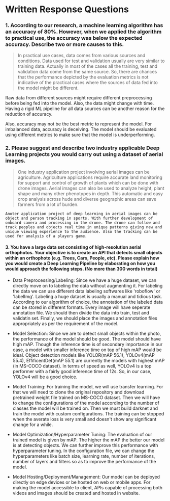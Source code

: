 # Written Response Questions

### 1. According to our research, a machine learning algorithm has an accuracy of 80%. However, when we applied the algorithm to practical use, the accuracy was below the expected accuracy. Describe two or more causes to this.

>In practical use cases, data comes from various sources and conditions. Data used for test and validation usually are very similar to training data. Actually in most of the cases all the training, test and validation data come from the same source. So, there are chances that the performance depicted by the evaluation metrics is not indicative of the practical cases where the sources of data fed into the model might be different.

Raw data from different sources might require different preprocessing before being fed into the model. Also, the data might change with time. Having a rigid ML pipeline for all data sources can be another reason for the reduction of accuracy. 

Also, accuracy may not be the best metric to represent the model. For imbalanced data, accuracy is deceiving. The model should be evaluated using different metrics to make sure that the model is underperforming. 

### 2.  Please suggest and describe two industry applicable Deep Learning projects you would carry out using a dataset of aerial images.

>  One industry application project involving aerial images can be agriculture. Agriculture applications require accurate land monitoring for support and control of growth of plants which can be done with drone images. Aerial images can also be used to analyze height, plant shape and many other phenotypes in depth. This automatic and easy crop analysis across hude and diverse geographic areas can save farmers from a lot of burden.  
	
	Anoter application project of deep learning in aerial images can be object and person tracking in sports. With further development of onboard camera and processing in the drone. The drone can follow and track peoples and objects real time in unique patterns giving new and unique viewing experience to the audience. Also the tracking can be used for analysis of a players game.  


#### 3. You have a large data set consisting of high-resolution aerial orthophotos. Your objective is to create an API that detects small objects within an orthophoto (e.g. Trees, Cars, People, etc). Please explain how you would create a Deep Learning Pipeline by elaborating on how you would approach the following steps. (No more than 300 words in total)

- Data Preprocessing/Labeling:
	Since we have a huge dataset, we can directly move on to labeling the data without augmenting it. For labeling the data we can use different data labeling softwares like 'roboflow' or 'labelImg'. Labeling a huge dataset is usually a manual and tidious task. According to our algorithm of choice, the annotation of the labeled data can be stored in different formats. Every image will have seperate annotation file. We should then divide the data into train, test and validatin set. Finally, we should place the images and annotation files appropriately as per the requirement of the model.
	
- Model Selection:
	Since we are to detect small objects within the photo, the performance of the model should be good. The model should have high mAP. Though the inference time is of secondary importance in our case, a model with smaller inference time on top of high mAP would be ideal. Object detection models like YOLOR(mAP 56.1), YOLOv4(mAP 55.4), EffificentDet(mAP 55.1) are currently the models with highest mAP (in MS-COCO dataset). In terms of speed as well, YOLOv4 is a top performer with a fairly good inference time of 12s. So, in our case, YOLOv4 will be a good choice.
	
- Model Training:
	For training the model, we will use transfer learning. For that we will need to clone the original repository and download pretrained weight file trained on MS-COCO dataset. Then we will have to change the configurations of the model according to the number of classes the model will be trained on. Then we must build darknet and train the model with custom configurations. The training can be stopped when the averate loss is very small and doesn't show any significant change for a while.

- Model Optimization/Hyperparameter Tuning:
	The evaluation of our trained model is given by mAP. The higher the mAP the better our model is at detecting objects. We can further improve this performance with hyperparameter tuning. In the configuration file, we can change the hyperparameters like batch size, learning rate, number of iterations, number of layers and filters so as to improve the performance of the model.

- Model Hosting/Deployment/Management:
	Our model can be deployed directly on edge devices or be hosted on web or mobile apps. For making the model accessible to client, APIs capable of processing both videos and images should be created and hosted in website. 
